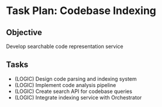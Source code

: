 # Task Plan: Codebase Indexing

## Objective
Develop searchable code representation service

## Tasks
- (LOGIC) Design code parsing and indexing system
- (LOGIC) Implement code analysis pipeline
- (LOGIC) Create search API for codebase queries
- (LOGIC) Integrate indexing service with Orchestrator